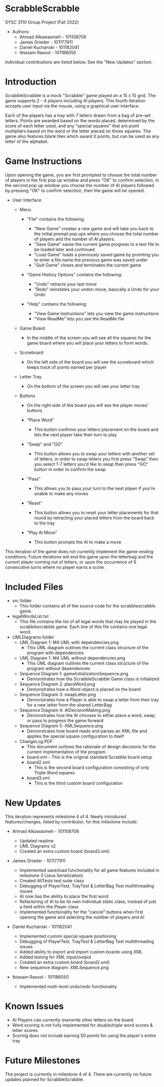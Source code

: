 # ScrabbleScrabble
SYSC 3110 Group Project (Fall 2022)

- Authors:
	- Ahmad Alkawasmeh - 101108706
	- James Grieder - 101177911
	- Daniel Kuchanski - 101182041
	- Ibtasam Rasool - 101186050

Individual contributions are listed below.  See the "New Updates" section.


# Introduction

ScrabbleScrabble is a mock "Scrabble" game played on a 15 x 15 grid.  The game supports 2 - 4 players including AI players.  This fourth iteration accepts user input via the mouse, using a graphical user interface.

Each of the players has a tray with 7 letters drawn from a bag of pre-set letters.  Points are awarded based on the words placed, determined by the score of each letter used, and any "special squares" that are point multipliers based on the word or the letter placed on those squares.  The game also features blank tiles which award 0 points, but can be used as any letter of the alphabet.

# Game Instructions

Upon opening the game, you are first prompted to choose the total number of players in the first pop up window and press "OK" to confirm selection, in the second pop up window you choose the number of AI players followed by pressing "OK" to confirm selection, then the game will be opened. 
- User Interface
	- Menu
		- "File" contains the following:
			- "New Game" creates a new game and will take you back to the initial prompt pop ups where you choose the total number of players and the number of AI players.
			- "Save Game" saves the current game progress to a text file to be loaded later and continued
			- "Load Game" loads a previously saved game by promting you to enter a file name the previous game was saved under
			- "Quit Game" closes and terminates the current game
			
		- "Game History Options" contains the following:
			- "Undo" retracts your last move
			- "Redo" reinstates your undon move, basically a Undo for your Undo
			
		- "Help" contains the following:
			- "View Game Instructions" lets you view the game instructions
			- "View ReadMe" lets you see the ReadMe file 
		
	- Game Board
		- In the middle of the screen you will see all the squares for the game board where you will place your letters to form words.
		
	- Scoreboard
		- On the left side of the board you will see the scoreboard which keeps track of points earned per player
		
	- Letter Tray
		- On the bottom of the screen you will see your letter tray
		
	- Buttons
		- On the right side of the board you will see the player moves' buttons
		
		- "Place Word"
			- This button confirms your letters placement on the board and lets the next player take their turn to play
			
		- "Swap" and "GO"
			- This button allows you to swap your letters with another set of letters, in order to swap letters you first press "Swap" then you select 1-7 letters you'd like to 			     swap then press "GO" button in order to confirm the swap
			
		- "Pass"
			- This allows you to pass your turn to the next player if you're unable to make any moves
			
		- "Reset"
			- This button allows you to reset your letter placements for that round by retracting your placed letters from the board back to the tray
		
		- "Play AI Move"
			- This button prompts the AI to make a move
			
This iteration of the game does not currently implement the game-ending conditions.  Future iterations will end the game upon the letterbag and the current player running out of letters, or upon the occurrence of 6 consecutive turns where no player earns a score.


# Included Files

- src folder
	- This folder contains all of the source code for the scrabblescrabble game.
- legalWordsList.txt
	-  This file contains the list of all legal words that may be played in the scrabblescrabble game. Each line of this file contains one legal word.
- UMLDiagrams folder
	- UML Diagram 1: M4 UML with dependencies.png
		- This UML diagram outlines the current class structure of the program with dependencies
	- UML Diagram 1: M4 UML without dependencies.png
		- This UML diagram outlines the current class structure of the program without dependencies
	- Sequence Diagram 1: gameInitializationSequence.png
		- Demonstrates how the ScrabbleScrabble Game class is initialized
	- Sequence Diagram 2: placeWord.png
		- Demonstrates how a Word object is placed on the board
	- Sequence Diagram 3: swapLetter.png
		- Demonstrates how a Player is able to swap a letter from their tray for a new letter from the shared LetterBag
	- Sequence Diagram 4: AIDecisionMaking.png
		- Demonstrates how the AI chooses to either place a word, swap, or pass to progress the game forward
	- Sequence Diagram 5: XMLSequence.png
		- Demonstrates how board reads and parses an XML file and applies the special square configuration to itself
	- ChangeLog.PDF
		- This document outlines the rationale of design decisions for the current implementation of the program.
        - board.xml
                - This is the original standard Scrabble board setup
        - board2.xml
        	- This is the second board configuration consisting of only Triple Word squares
        - board3.xml
        	- This is the third custom board configuration

# New Updates

This iteration represents milestone 4 of 4.  Newly introduced features/changes, listed by contributor, for this milestone include:

- Ahmad Alkawasmeh - 101108706
  - Updated readme
  - UML Diagrams x2
  - Created an extra custom board (board3.xml)

- James Grieder - 101177911
  - Implemented save/load functionality for all game features included in milestone 3 (Java Serialization)
  - Created AllTests test suite class
  - Debugging of PlayerTest, TrayTest & LetterBag Test multithreading issues
  - AI now has the ability to place the first word
  - Refactoring of AI to be its own individual static class, instead of just a field within the Player class
  - Implemented functionality for the "cancel" buttons when first opening the game and selecting the number of players and AI

- Daniel Kuchanski - 101182041
  - Implemented custom special square positioning
  - Debugging of PlayerTest, TrayTest & LetterBag Test multithreading issues
  - Added ability to export and import custom boards using XML
  - Added testing for XML input/output
  - Created an extra custom board (board2.xml)
  - New sequence diagram: XMLSequence.png

- Ibtasam Rasool - 101186050
  - Implemented multi-level undo/redo functionality


# Known Issues

- AI Players can currently overwrite other letters on the board
- Word scoring is not fully implemented for double/triple word scores & letter scores
- Scoring does not include earning 50 points for using the player's entire tray



# Future Milestones

The project is currently in milestone 4 of 4.  There are currently no future updates planned for ScrabbleScrabble.


